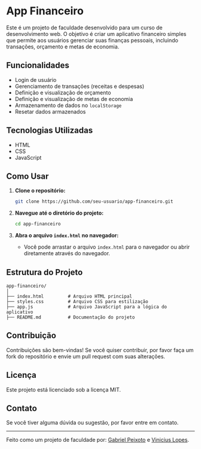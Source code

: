# App Financeiro

Este é um projeto de faculdade desenvolvido para um curso de desenvolvimento web. O objetivo é criar um aplicativo financeiro simples que permite aos usuários gerenciar suas finanças pessoais, incluindo transações, orçamento e metas de economia.

## Funcionalidades

- Login de usuário
- Gerenciamento de transações (receitas e despesas)
- Definição e visualização de orçamento
- Definição e visualização de metas de economia
- Armazenamento de dados no `localStorage`
- Resetar dados armazenados

## Tecnologias Utilizadas

- HTML
- CSS
- JavaScript

## Como Usar

1. **Clone o repositório:**
    ```bash
    git clone https://github.com/seu-usuario/app-financeiro.git
    ```

2. **Navegue até o diretório do projeto:**
    ```bash
    cd app-financeiro
    ```

3. **Abra o arquivo `index.html` no navegador:**
    - Você pode arrastar o arquivo `index.html` para o navegador ou abrir diretamente através do navegador.

## Estrutura do Projeto

```
app-financeiro/
│
├── index.html         # Arquivo HTML principal
├── styles.css         # Arquivo CSS para estilização
├── app.js             # Arquivo JavaScript para a lógica do aplicativo
├── README.md          # Documentação do projeto
```

## Contribuição

Contribuições são bem-vindas! Se você quiser contribuir, por favor faça um fork do repositório e envie um pull request com suas alterações.

## Licença

Este projeto está licenciado sob a licença MIT.

## Contato

Se você tiver alguma dúvida ou sugestão, por favor entre em contato.

---

Feito como um projeto de faculdade por:
[Gabriel Peixoto](https://github.com/gabxoto) e
[Vinicius Lopes](https://github.com/viniciusloopees).
```
